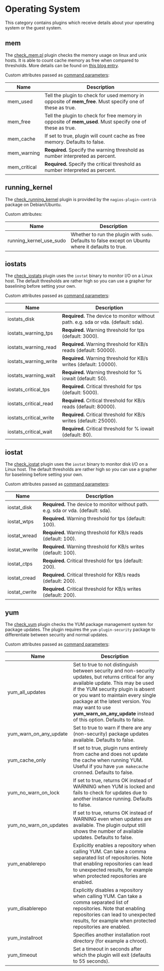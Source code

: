 # Operating System <a id="operating-system"></a>

This category contains plugins which receive details about your operating system
or the guest system.

## mem <a id="mem"></a>

The [check_mem.pl](https://github.com/justintime/nagios-plugins) plugin checks the
memory usage on linux and unix hosts. It is able to count cache memory as free when
compared to thresholds. More details can be found on [this blog entry](http://sysadminsjourney.com/content/2009/06/04/new-and-improved-checkmempl-nagios-plugin).

Custom attributes passed as [command parameters](03-monitoring-basics.md#command-passing-parameters):

Name         | Description
-------------|------------
mem_used     | Tell the plugin to check for used memory in opposite of **mem_free**. Must specify one of these as true.
mem_free     | Tell the plugin to check for free memory in opposite of **mem_used**. Must specify one of these as true.
mem_cache    | If set to true, plugin will count cache as free memory. Defaults to false.
mem_warning  | **Required.** Specify the warning threshold as number interpreted as percent.
mem_critical | **Required.** Specify the critical threshold as number interpreted as percent.

## running_kernel <a id="running_kernel"></a>

The [check_running_kernel](https://packages.debian.org/stretch/nagios-plugins-contrib) plugin
is provided by the `nagios-plugin-contrib` package on Debian/Ubuntu.

Custom attributes:

Name                    | Description
------------------------|------------
running_kernel_use_sudo | Whether to run the plugin with `sudo`. Defaults to false except on Ubuntu where it defaults to true.

## iostats <a id="iostats"></a>

The [check_iostats](https://github.com/dnsmichi/icinga-plugins/blob/master/scripts/check_iostats) plugin
uses the `iostat` binary to monitor I/O on a Linux host. The default thresholds are rather high
so you can use a grapher for baselining before setting your own.

Custom attributes passed as [command parameters](03-monitoring-basics.md#command-passing-parameters):

Name                   | Description
-----------------------|------------
iostats_disk           | **Required.** The device to monitor without path. e.g. sda or vda. (default: sda).
iostats_warning_tps    | **Required.** Warning threshold for tps (default: 3000).
iostats_warning_read   | **Required.** Warning threshold for KB/s reads (default: 50000).
iostats_warning_write  | **Required.** Warning threshold for KB/s writes (default: 10000).
iostats_warning_wait   | **Required.** Warning threshold for % iowait (default: 50).
iostats_critical_tps   | **Required.** Critical threshold for tps (default: 5000).
iostats_critical_read  | **Required.** Critical threshold for KB/s reads (default: 80000).
iostats_critical_write | **Required.** Critical threshold for KB/s writes (default: 25000).
iostats_critical_wait  | **Required.** Critical threshold for % iowait (default: 80).

## iostat <a id="iostat"></a>

The [check_iostat](https://github.com/dnsmichi/icinga-plugins/blob/master/scripts/check_iostat) plugin
uses the `iostat` binary to monitor disk I/O on a Linux host. The default thresholds are rather high
so you can use a grapher for baselining before setting your own.

Custom attributes passed as [command parameters](03-monitoring-basics.md#command-passing-parameters):

Name          | Description
--------------|------------
iostat_disk   | **Required.** The device to monitor without path. e.g. sda or vda. (default: sda).
iostat_wtps   | **Required.** Warning threshold for tps (default: 100).
iostat_wread  | **Required.** Warning threshold for KB/s reads (default: 100).
iostat_wwrite | **Required.** Warning threshold for KB/s writes (default: 100).
iostat_ctps   | **Required.** Critical threshold for tps (default: 200).
iostat_cread  | **Required.** Critical threshold for KB/s reads (default: 200).
iostat_cwrite | **Required.** Critical threshold for KB/s writes (default: 200).

## yum <a id="yum"></a>

The [check_yum](https://github.com/calestyo/check_yum) plugin checks the YUM package
management system for package updates.
The plugin requires the `yum-plugin-security` package to differentiate between security and normal updates.

Custom attributes passed as [command parameters](03-monitoring-basics.md#command-passing-parameters):

Name                   | Description
-----------------------|------------
yum_all_updates        | Set to true to not distinguish between security and non-security updates, but returns critical for any available update. This may be used if the YUM security plugin is absent or you want to maintain every single package at the latest version. You may want to use **yum_warn_on_any_update** instead of this option. Defaults to false.
yum_warn_on_any_update | Set to true to warn if there are any (non-security) package updates available. Defaults to false.
yum_cache_only         | If set to true, plugin runs entirely from cache and does not update the cache when running YUM. Useful if you have `yum makecache` cronned. Defaults to false.
yum_no_warn_on_lock    | If set to true, returns OK instead of WARNING when YUM is locked and fails to check for updates due to another instance running. Defaults to false.
yum_no_warn_on_updates | If set to true, returns OK instead of WARNING even when updates are available. The plugin output still shows the number of available updates. Defaults to false.
yum_enablerepo         | Explicitly enables a repository when calling YUM. Can take a comma separated list of repositories. Note that enabling repositories can lead to unexpected results, for example when protected repositories are enabled.
yum_disablerepo        | Explicitly disables a repository when calling YUM. Can take a comma separated list of repositories. Note that enabling repositories can lead to unexpected results, for example when protected repositories are enabled.
yum_installroot        | Specifies another installation root directory (for example a chroot).
yum_timeout            | Set a timeout in seconds after which the plugin will exit (defaults to 55 seconds).
